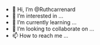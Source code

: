 - 👋 Hi, I’m @Ruthcarrenard
- 👀 I’m interested in ...
- 🌱 I’m currently learning ...
- 💞️ I’m looking to collaborate on ...
- 📫 How to reach me ...

<!---
Ruthcarrenard/Ruthcarrenard is a ✨ special ✨ repository because its `README.md` (this file) appears on your GitHub profile.
You can click the Preview link to take a look at your changes.
--->

